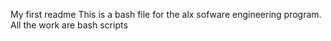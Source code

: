 My first readme
This is a bash file for the alx sofware engineering program.
All the work are bash scripts
